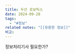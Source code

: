 ```yaml
---
title: 두산 로보틱스
date: 2024-09-28
tags:
  - "#정보"
related notes: "[[유용한 정보]]"
비고:
---
```


정보처리기사 필요한가?